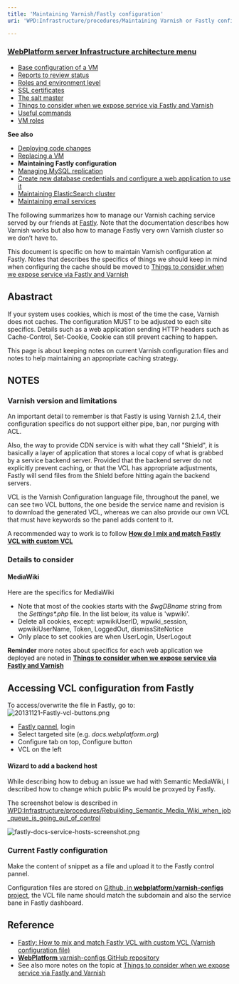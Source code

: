 ```yaml
---
title: 'Maintaining Varnish/Fastly configuration'
uri: 'WPD:Infrastructure/procedures/Maintaining Varnish or Fastly configuration'

---
```

### [WebPlatform server Infrastructure architecture menu](/WPD:Infrastructure/architecture)

-   [Base configuration of a VM](/WPD:Infrastructure/architecture/Base_configuration_of_a_VM)
-   [Reports to review status](/WPD:Infrastructure/architecture/Reports_to_review_status)
-   [Roles and environment level](/WPD:Infrastructure/architecture/Roles_and_environment_level)
-   [SSL certificates](/WPD:Infrastructure/architecture/SSL_certificates)
-   [The salt master](/WPD:Infrastructure/architecture/The_salt_master)
-   [Things to consider when we expose service via Fastly and Varnish](/WPD:Infrastructure/architecture/Things_to_consider_when_we_expose_service_via_Fastly_and_Varnish)
-   [Useful commands](/WPD:Infrastructure/architecture/Useful_commands)
-   [VM roles](/WPD:Infrastructure/architecture/VM_roles)

**See also**

-   [Deploying code changes](/WPD:Infrastructure/procedures/Deploying_code_changes)
-   [Replacing a VM](/WPD:Infrastructure/procedures/Replacing_a_VM)
-   **Maintaining Fastly configuration**
-   [Managing MySQL replication](/WPD:Infrastructure/procedures/Managing_MySQL_replication)
-   [Create new database credentials and configure a web application to use it](/WPD:Infrastructure/procedures/Create_new_database_credentials_configure_a_web_application_to_use_it)
-   [Maintaining ElasticSearch cluster](/WPD:Infrastructure/procedures/Maintaining_ElasticSearch_cluster)
-   [Maintaining email services](/WPD:Infrastructure/procedures/Maintaining_email_services)

The following summarizes how to manage our Varnish caching service served by our friends at [Fastly](https://fastly.com). Note that the documentation describes how Varnish works but also how to manage Fastly very own Varnish cluster so we don’t have to.

This document is specific on how to maintain Varnish configuration at Fastly. Notes that describes the specifics of things we should keep in mind when configuring the cache should be moved to [Things to consider when we expose service via Fastly and Varnish](/WPD:Infrastructure/architecture/Things_to_consider_when_we_expose_service_via_Fastly_and_Varnish)

## Abastract

If your system uses cookies, which is most of the time the case, Varnish does not caches. The configuration MUST to be adjusted to each site specifics. Details such as a web application sending HTTP headers such as Cache-Control, Set-Cookie, Cookie can still prevent caching to happen.

This page is about keeping notes on current Varnish configuration files and notes to help maintaining an appropriate caching strategy.

## NOTES

### Varnish version and limitations

An important detail to remember is that Fastly is using Varnish 2.1.4, their configuration specifics do not support either pipe, ban, nor purging with ACL.

Also, the way to provide CDN service is with what they call "Shield", it is basically a layer of application that stores a local copy of what is grabbed by a service backend server. Provided that the backend server do not explicitly prevent caching, or that the VCL has appropriate adjustments, Fastly will send files from the Shield before hitting again the backend servers.

VCL is the Varnish Configuration language file, throughout the panel, we can see two VCL buttons, the one beside the service name and revision is to download the generated VCL, whereas we can also provide our own VCL that must have keywords so the panel adds content to it.

A recommended way to work is to follow **[How do I mix and match Fastly VCL with custom VCL](https://fastly.zendesk.com/entries/23206371-How-do-I-mix-and-match-Fastly-VCL-with-custom-VCL-)**

### Details to consider

#### MediaWiki

Here are the specifics for MediaWiki

-   Note that most of the cookies starts with the *\$wgDBname* string from the *Settings\*.php* file. In the list below, its value is 'wpwiki'.
-   Delete all cookies, except: wpwikiUserID, wpwiki\_session, wpwikiUserName, Token, LoggedOut, dismissSiteNotice
-   Only place to set cookies are when UserLogin, UserLogout

**Reminder** more notes about specifics for each web application we deployed are noted in [**Things to consider when we expose service via Fastly and Varnish**](/WPD:Infrastructure/architecture/Things_to_consider_when_we_expose_service_via_Fastly_and_Varnish)

## Accessing VCL configuration from Fastly

To access/overwrite the file in Fastly, go to: ![20131121-Fastly-vcl-buttons.png](//static.webplatform.org/6/68/20131121-Fastly-vcl-buttons.png)

-   [Fastly pannel](https://app.fastly.com/), login
-   Select targeted site (e.g. *docs.webplatform.org*)
-   Configure tab on top, Configure button
-   VCL on the left

#### Wizard to add a backend host

While describing how to debug an issue we had with Semantic MediaWiki, I described how to change which public IPs would be proxyed by Fastly.

The screenshot below is described in [WPD:Infrastructure/procedures/Rebuilding\_Semantic\_Media\_Wiki\_when\_job\_queue\_is\_going\_out\_of\_control](/WPD:Infrastructure/procedures/Rebuilding_Semantic_Media_Wiki_when_job_queue_is_going_out_of_control)

![fastly-docs-service-hosts-screenshot.png](//static.webplatform.org/f/fb/fastly-docs-service-hosts-screenshot.png)

### Current Fastly configuration

Make the content of snippet as a file and upload it to the Fastly control pannel.

Configuration files are stored on [Github, in **webplatform/varnish-configs** project](https://github.com/webplatform/varnish-configs), the VCL file name should match the subdomain and also the service bane in Fastly dashboard.

## Reference

-   [Fastly: How to mix and match Fastly VCL with custom VCL (Varnish configuration file)](https://fastly.zendesk.com/entries/23206371-How-do-I-mix-and-match-Fastly-VCL-with-custom-VCL-)
-   [**WebPlatform** varnish-configs GitHub repository](https://github.com/webplatform/varnish-configs)
-   See also more notes on the topic at [Things to consider when we expose service via Fastly and Varnish](/WPD:Infrastructure/architecture/Things_to_consider_when_we_expose_service_via_Fastly_and_Varnish)
